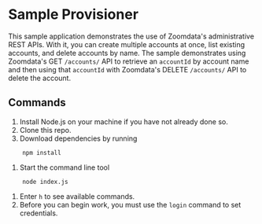 # Sample Provisioner

This sample application demonstrates the use of Zoomdata's administrative REST APIs. With it, you can create multiple accounts at once, list existing accounts, and delete accounts by name. The sample demonstrates using Zoomdata's GET `/accounts/` API to retrieve an `accountId` by account name and then using that `accountId` with Zoomdata's DELETE `/accounts/` API to delete the account.

## Commands

1. Install Node.js on your machine if you have not already done so.
1. Clone this repo.
1. Download dependencies by running
```
	npm install
```
1. Start the command line tool
```
	node index.js
```
1. Enter `h` to see available commands.
1. Before you can begin work, you must use the `login` command to set credentials.
